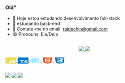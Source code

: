### Olá"

- 🔭 Hoje estou estudando desenvolvimento full-stack
- 🌱 estudando back-end
- 👯 Contate-me no email: raidechin@gmail.com
- 😄 Pronouns: Ele/Dele

##

<div align="center">
  <a href="https://github.com/mizaeldragon">
  <img height="180em" src="https://github-readme-stats.vercel.app/api?username=mizaeldragon&show_icons=true&theme=dark&include_all_commits=true&count_private=true"/>
  <img height="180em" src="https://github-readme-stats.vercel.app/api/top-langs/?username=mizaeldragon&layout=compact&langs_count=7&theme=dark"/>
</div>

<div style="display: inline_block"><br>
  <img align="center" alt="mizael-Js" height="20" width="35" src="https://raw.githubusercontent.com/devicons/devicon/master/icons/javascript/javascript-plain.svg">
  <img align="center" alt="mizael-Ts" height="20" width="35" src="https://raw.githubusercontent.com/devicons/devicon/master/icons/typescript/typescript-plain.svg">
  <img align="center" alt="mizael-React" height="20" width="35" src="https://raw.githubusercontent.com/devicons/devicon/master/icons/react/react-original.svg">
  <img align="center" alt="mizael-HTML" height="20" width="35" src="https://raw.githubusercontent.com/devicons/devicon/master/icons/html5/html5-original.svg">
  <img align="center" alt="mizael-CSS" height="20" width="35" src="https://raw.githubusercontent.com/devicons/devicon/master/icons/css3/css3-original.svg">
<div>

##
<div>
  <a href="https://instagram.com/eu_mizaa" target="_blank"><img src="https://img.shields.io/badge/-Instagram-%23E4405F?style=for-the- badge&logo=instagram&logoColor=white" target="_blank"></a>
  <a href = "mailto:contatoraidechin@gmail.com"><img src="https://img.shields.io/badge/-Gmail-%23333?style=for-the-badge&logo=gmail&logoColor=white" destino ="_blank"></a>
  <a href="https://www.linkedin.com/in/mizael-costa-santos-6a57a6211/" target="_blank"><img src="https://img.shields.io/badge/-LinkedIn-% 230077B5?style=for-the-badge&logo=linkedin&logoColor=white" target="_blank"></a>
</div>


